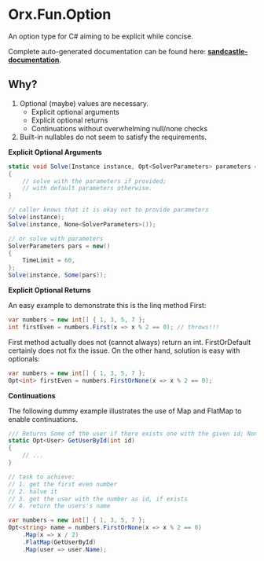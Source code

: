 # Orx.Fun.Option

An option type for C# aiming to be explicit while concise.

Complete auto-generated documentation can be found here:
**[sandcastle-documentation](https://orxfun.github.io/orx-fun-option/index.html)**.

## Why?

1. Optional (maybe) values are necessary.
    * Explicit optional arguments
    * Explicit optional returns
    * Continuations without overwhelming null/none checks
2. Built-in nullables do not seem to satisfy the requirements.


**Explicit Optional Arguments**

```csharp
static void Solve(Instance instance, Opt<SolverParameters> parameters = default)
{
	// solve with the parameters if provided;
	// with default parameters otherwise.
}

// caller knows that it is okay not to provide parameters
Solve(instance);
Solve(instance, None<SolverParameters>());

// or solve with parameters
SolverParameters pars = new()
{
	TimeLimit = 60,
};
Solve(instance, Some(pars));
```

**Explicit Optional Returns**

An easy example to demonstrate this is the linq method First:

```csharp
var numbers = new int[] { 1, 3, 5, 7 };
int firstEven = numbers.First(x => x % 2 == 0); // throws!!!
```

First method actually does not (cannot always) return an int. FirstOrDefault certainly does not fix the issue. On the other hand, solution is easy with optionals:
```csharp
var numbers = new int[] { 1, 3, 5, 7 };
Opt<int> firstEven = numbers.FirstOrNone(x => x % 2 == 0);
```

**Continuations**

The following dummy example illustrates the use of Map and FlatMap to enable continuations.

```csharp
/// Returns Some of the user if there exists one with the given id; None otherwise
static Opt<User> GetUserById(int id)
{
	// ...
}

// task to achieve:
// 1. get the first even number
// 2. halve it
// 3. get the user with the number as id, if exists
// 4. return the users's name

var numbers = new int[] { 1, 3, 5, 7 };
Opt<string> name = numbers.FirstOrNone(x => x % 2 == 0)
    .Map(x => x / 2)
    .FlatMap(GetUserById)
    .Map(user => user.Name);


```
